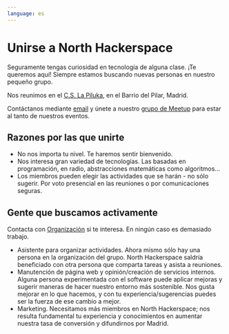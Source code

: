 ```yaml
---
language: es
---
```

# Unirse a North Hackerspace

Seguramente tengas curiosidad en tecnología de alguna clase. ¡Te queremos aquí! Siempre estamos buscando nuevas personas en nuestro pequeño grupo.

Nos reunimos en el [C.S. La Piluka](https://osm.org/go/b_NjowE~0?node=4853982631), en el Barrio del Pilar, Madrid.

Contáctanos mediante [email](./contacto) y únete a nuestro [grupo de Meetup](https://www.meetup.com/es-ES/North-Hackerspace/) para estar al tanto de nuestros eventos.

## Razones por las que unirte

- No nos importa tu nivel. Te haremos sentir bienvenido.
- Nos interesa gran variedad de tecnologías. Las basadas en programación, en radio, abstracciones matemáticas como algoritmos...
- Los miembros pueden elegir las actividades que se harán - no sólo sugerir. Por voto presencial en las reuniones o por comunicaciones seguras. 

## Gente que buscamos activamente
Contacta con [Organización](./contacto) si te interesa. En ningún caso es demasiado trabajo.

- Asistente para organizar actividades. Ahora mismo sólo hay una persona en la organización del grupo. North Hackerspace saldría beneficiado con otra persona que comparta tareas y asista a reuniones.
- Manutención de página web y opinión/creación de servicios internos. Alguna persona experimentada con el software puede aplicar mejoras y sugerir maneras de hacer nuestro entorno más sostenible. Nos gusta mejorar en lo que hacemos, y con tu experiencia/sugerencias puedes ser la fuerza de ese cambio a mejor.
- Marketing. Necesitamos más miembros en North Hackerspace; nos resulta fundamental tu experiencia y conocimientos en aumentar nuestra tasa de conversión y difundirnos por Madrid.
